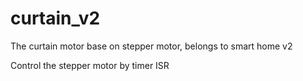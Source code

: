 # curtain_v2
The curtain motor base on stepper motor, belongs to smart home v2

Control the stepper motor by timer ISR
